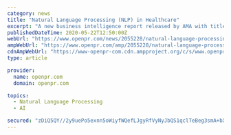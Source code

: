 ```yaml
---
category: news
title: "Natural Language Processing (NLP) in Healthcare"
excerpt: "A new business intelligence report released by AMA with title \"Global Natural Language Processing (NLP) in Healthcare Market Comprehensive Study\" provides micro level analysis by manufacturers and ..."
publishedDateTime: 2020-05-22T12:50:00Z
webUrl: "https://www.openpr.com/news/2055228/natural-language-processing-nlp-in-healthcare-market"
ampWebUrl: "https://www.openpr.com/amp/2055228/natural-language-processing-nlp-in-healthcare-market"
cdnAmpWebUrl: "https://www-openpr-com.cdn.ampproject.org/c/s/www.openpr.com/amp/2055228/natural-language-processing-nlp-in-healthcare-market"
type: article

provider:
  name: openpr.com
  domain: openpr.com

topics:
  - Natural Language Processing
  - AI

secured: "zDiQ5QY//2y9uePo5exnn5oWiyfWQefLJgyRfVyNyJbQS1qclTeBeg3smA+bX1OMU+bjOFM83ep1LlIMMpBJ6YvPC3jUX54iPJuq9vLs6tvR90mPgKpPqOwMPNHGf7xonIVlZhCl1mv+NrjyYVhUoIh6icYAoqG2rxCiGXFYfS4jVD9v4puzyZR/XU5c2vw5D5duoIr3ri7OqmzMFjH7sUlXp8Ip3ANT0G4cDsPOiwT54/QNGN9hg/hnCCRCAvp5NvcGq4ibvlM2vWEh8Nm+z9bX+PQ3eZjhrI/1knJKzgL0tp+nltiVR0iDyPa5ZgiA;WbaNkep55nMVxi30KfUhzw=="
---
```


